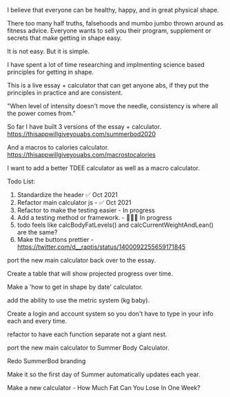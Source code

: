 I believe that everyone can be healthy, happy, and in great physical shape. 

There too many half truths, falsehoods and mumbo jumbo thrown around as fitness advice. Everyone wants to sell you their program, supplement or secrets that make getting in shape easy. 

It is not easy. But it is simple.

I have spent a lot of time researching and implmenting science based principles for getting in shape. 

This is a live essay + calculator that can get anyone abs, if they put the principles in practice and are consistent. 

"When level of intensity doesn't move the needle, consistency is where all the power comes from."

So far I have built 3 versions of the essay + calculator. 
https://thisappwillgiveyouabs.com/summerbod2020

And a macros to calories calculator.
https://thisappwillgiveyouabs.com/macrostocalories

I want to add a better TDEE calculator as well as a macro calculator.

Todo List:
1. Standardize the header ✅ Oct 2021
2. Refactor main calculator js - ✅ Oct 2021
4. Refactor to make the testing easier - In progress
3. Add a testing method or framework. - 👨🏻‍🍳 In progress
5. todo feels like calcBodyFatLevels() and calcCurrentWeightAndLean() are the same?
6. Make the buttons prettier - https://twitter.com/d__raptis/status/1400092255659171845

port the new main calculator back over to the essay.

Create a table that will show projected progress over time. 

Make a 'how to get in shape by date' calculator.

add the ability to use the metric system (kg baby).

Create a login and account system so you don't have to type in your info each and every time.

refactor to have each function separate not a giant nest.

port the new main calculator to Summer Body Calculator.

Redo SummerBod branding

Make it so the first day of Summer automatically updates each year.

Make a new calculator - How Much Fat Can You Lose In One Week?



